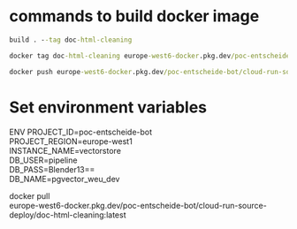 # commands to build docker image

```cmd
build . --tag doc-html-cleaning
```

```cmd
docker tag doc-html-cleaning europe-west6-docker.pkg.dev/poc-entscheide-bot/cloud-run-source-deploy/doc-html-cleaning:latest
```

```cmd
docker push europe-west6-docker.pkg.dev/poc-entscheide-bot/cloud-run-source-deploy/doc-html-cleaning:latest
```
# Set environment variables
ENV PROJECT_ID=poc-entscheide-bot \
    PROJECT_REGION=europe-west1 \
    INSTANCE_NAME=vectorstore \
    DB_USER=pipeline \
    DB_PASS=Blender13== \
    DB_NAME=pgvector_weu_dev


docker pull \
    europe-west6-docker.pkg.dev/poc-entscheide-bot/cloud-run-source-deploy/doc-html-cleaning:latest